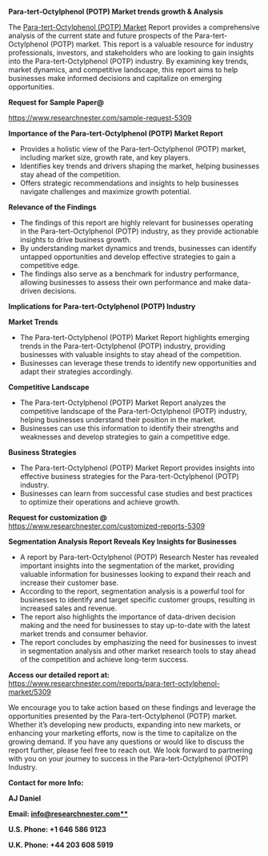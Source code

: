 ﻿<a name="_hlk167721000"></a><a name="_hlk169704084"></a><a name="_hlk168649135"></a>**Para-tert-Octylphenol (POTP) Market trends growth & Analysis**

The [Para-tert-Octylphenol (POTP) Market](https://www.researchnester.com/reports/para-tert-octylphenol-market/5309) Report provides a comprehensive analysis of the current state and future prospects of the Para-tert-Octylphenol (POTP) market. This report is a valuable resource for industry professionals, investors, and stakeholders who are looking to gain insights into the Para-tert-Octylphenol (POTP) industry. By examining key trends, market dynamics, and competitive landscape, this report aims to help businesses make informed decisions and capitalize on emerging opportunities.

**Request for Sample Paper@**

<https://www.researchnester.com/sample-request-5309>

**Importance of the Para-tert-Octylphenol (POTP) Market Report**

- Provides a holistic view of the Para-tert-Octylphenol (POTP) market, including market size, growth rate, and key players.
- Identifies key trends and drivers shaping the market, helping businesses stay ahead of the competition.
- Offers strategic recommendations and insights to help businesses navigate challenges and maximize growth potential.

**Relevance of the Findings**	

- The findings of this report are highly relevant for businesses operating in the Para-tert-Octylphenol (POTP) industry, as they provide actionable insights to drive business growth.
- By understanding market dynamics and trends, businesses can identify untapped opportunities and develop effective strategies to gain a competitive edge.
- The findings also serve as a benchmark for industry performance, allowing businesses to assess their own performance and make data-driven decisions.

**Implications for Para-tert-Octylphenol (POTP)  Industry**

**Market Trends**

- The Para-tert-Octylphenol (POTP) Market Report highlights emerging trends in the Para-tert-Octylphenol (POTP) industry, providing businesses with valuable insights to stay ahead of the competition.
- Businesses can leverage these trends to identify new opportunities and adapt their strategies accordingly.

**Competitive Landscape**

- The Para-tert-Octylphenol (POTP) Market Report analyzes the competitive landscape of the Para-tert-Octylphenol (POTP) industry, helping businesses understand their position in the market.
- Businesses can use this information to identify their strengths and weaknesses and develop strategies to gain a competitive edge.

**Business Strategies**

- The Para-tert-Octylphenol (POTP) Market Report provides insights into effective business strategies for the Para-tert-Octylphenol (POTP) industry.
- Businesses can learn from successful case studies and best practices to optimize their operations and achieve growth.

**Request for customization @** <https://www.researchnester.com/customized-reports-5309>

**Segmentation Analysis Report Reveals Key Insights for Businesses**

- A report by Para-tert-Octylphenol (POTP) Research Nester has revealed important insights into the segmentation of the market, providing valuable information for businesses looking to expand their reach and increase their customer base.
- According to the report, segmentation analysis is a powerful tool for businesses to identify and target specific customer groups, resulting in increased sales and revenue.
- The report also highlights the importance of data-driven decision making and the need for businesses to stay up-to-date with the latest market trends and consumer behavior.
- The report concludes by emphasizing the need for businesses to invest in segmentation analysis and other market research tools to stay ahead of the competition and achieve long-term success.

**Access our detailed report at:** <https://www.researchnester.com/reports/para-tert-octylphenol-market/5309>

We encourage you to take action based on these findings and leverage the opportunities presented by the Para-tert-Octylphenol (POTP) market. Whether it’s developing new products, expanding into new markets, or enhancing your marketing efforts, now is the time to capitalize on the growing demand. If you have any questions or would like to discuss the report further, please feel free to reach out. We look forward to partnering with you on your journey to success in the Para-tert-Octylphenol (POTP) Industry.

**Contact for more Info:**

**AJ Daniel**

**Email: [info@researchnester.com**](mailto:info@researchnester.com)**

**U.S. Phone: +1 646 586 9123**

**U.K. Phone: +44 203 608 5919**



